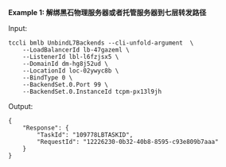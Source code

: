 **Example 1: 解绑黑石物理服务器或者托管服务器到七层转发路径**



Input: 

```
tccli bmlb UnbindL7Backends --cli-unfold-argument  \
    --LoadBalancerId lb-47gazeml \
    --ListenerId lbl-l6fzjsx5 \
    --DomainId dm-hg8j52ud \
    --LocationId loc-02ywyc8b \
    --BindType 0 \
    --BackendSet.0.Port 99 \
    --BackendSet.0.InstanceId tcpm-px13l9jh
```

Output: 
```
{
    "Response": {
        "TaskId": "109778LBTASKID",
        "RequestId": "12226230-0b32-40b8-8595-c93e809b7aaa"
    }
}
```

